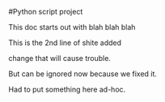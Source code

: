 

#Python script project

This doc starts out with blah blah blah

This is the 2nd line of shite added

change that will cause trouble.

But can be ignored now because we fixed it.

Had to put something here ad-hoc.

